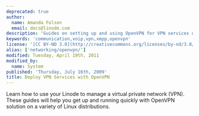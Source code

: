 ```yaml
---
deprecated: true
author:
  name: Amanda Folson
  email: docs@linode.com
description: 'Guides on setting up and using OpenVPN for VPN services on a Linode.'
keywords: 'communication,voip,vpn,xmpp,openvpn'
license: '[CC BY-ND 3.0](http://creativecommons.org/licenses/by-nd/3.0/us/)'
alias: ['networking/openvpn/']
modified: Tuesday, April 19th, 2011
modified_by:
  name: System
published: 'Thursday, July 16th, 2009'
title: Deploy VPN Services with OpenVPN
---
```


Learn how to use your Linode to manage a virtual private network (VPN). These guides will help you get up and running quickly with OpenVPN solution on a variety of Linux distributions.
